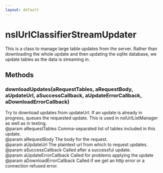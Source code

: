 ```yaml
---
layout: default
---
```


# nsIUrlClassifierStreamUpdater #
  
This is a class to manage large table updates from the server.  Rather than  
downloading the whole update and then updating the sqlite database, we  
update tables as the data is streaming in.  
  

## Methods ##

### downloadUpdates(aRequestTables, aRequestBody, aUpdateUrl, aSuccessCallback, aUpdateErrorCallback, aDownloadErrorCallback) ###
  
Try to download updates from updateUrl. If an update is already in  
progress, queues the requested update. This is used in nsIUrlListManager  
as well as in testing.  
@param aRequestTables Comma-separated list of tables included in this  
       update.  
@param aRequestBody The body for the request.  
@param aUpdateUrl The plaintext url from which to request updates.  
@param aSuccessCallback Called after a successful update.  
@param aUpdateErrorCallback Called for problems applying the update  
@param aDownloadErrorCallback Called if we get an http error or a  
       connection refused error.  
  
